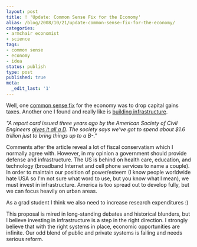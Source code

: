 ```yaml
---
layout: post
title: ! 'Update: Common Sense Fix for the Economy'
alias: /blog/2008/10/21/update-common-sense-fix-for-the-economy/
categories:
- armchair economist
- science
tags:
- common sense
- economy
- idea
status: publish
type: post
published: true
meta:
  _edit_last: '1'
---
```

Well, one <a title="SethHolloway.com: Common Sense Fix" href="http://sethholloway.com/blog/?p=210" target="_blank">common sense fix</a> for the economy was to drop capital gains taxes. Another one I found and really like is <a title="Wired.com Note to President" href="http://blog.wired.com/cars/2008/10/wall-street-bai.html" target="_blank">building infrastructure</a>.

<em>"A report card issued three years ago by the American Society of Civil Engineers <a href="http://www.asce.org/reportcard/2005/index2005.cfm">gives it all a D</a>. The society says we've got to spend about $1.6 trillion just to bring things up to a B-."</em>

Comments after the article reveal a lot of fiscal conservatism which I normally agree with. However, in my opinion a government should provide defense and infrastructure. The US is behind on health care, education, and technology (broadband Internet and cell phone services to name a couple). In order to maintain our position of power/esteem (I know people worldwide hate USA so I'm not sure what word to use, but you know what I mean), we must invest in infrastructure. America is too spread out to develop fully, but we can focus heavily on urban areas.

As a grad student I think we also need to increase research expenditures :)

This proposal is mired in long-standing debates and historical blunders, but I believe investing in infrastructure is a step in the right direction. I strongly believe that with the right systems in place, economic opportunities are infinite. Our odd blend of public and private systems is failing and needs serious reform.

